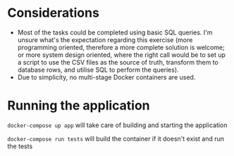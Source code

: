 # Considerations
* Most of the tasks could be completed using basic SQL queries. I'm unsure what's the expectation regarding this exercise (more programming oriented, therefore a more complete solution is welcome; or more system design oriented, where the right call would be to set up a script to use the CSV files as the source of truth, transform them to database rows, and utilise SQL to perform the queries).
* Due to simplicity, no multi-stage Docker containers are used.

# Running the application

`docker-compose up app` will take care of building and starting the application

`docker-compose run tests` will build the container if it doesn't exist and run the tests